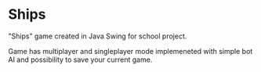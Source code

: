 # Ships

"Ships" game created in Java Swing for school project. 

Game has multiplayer and singleplayer mode implemeneted with simple bot AI and possibility to save your current game.
